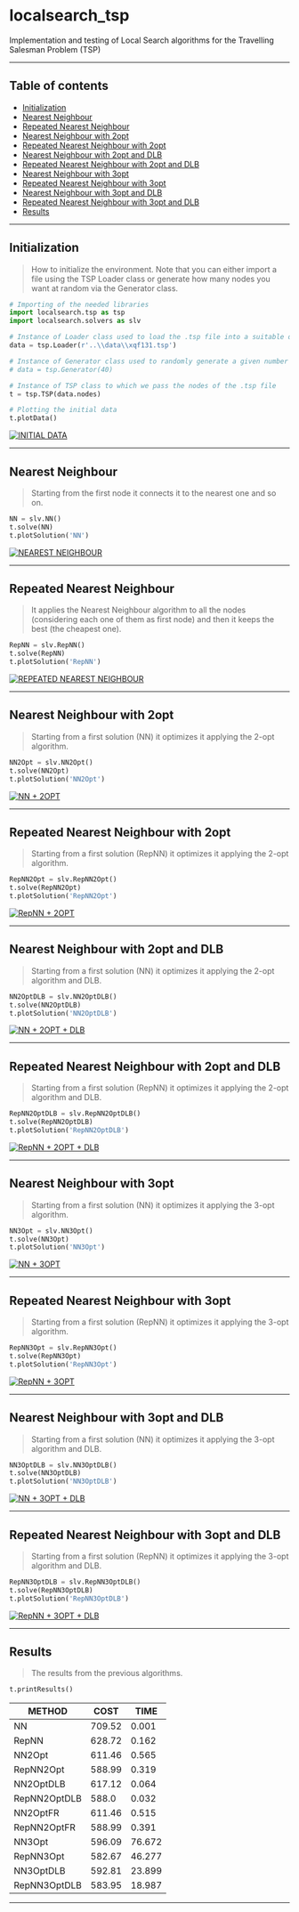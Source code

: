 # localsearch_tsp
Implementation and testing of Local Search algorithms for the Travelling Salesman Problem (TSP)

---
## Table of contents

- [Initialization](#initialization)
- [Nearest Neighbour](#nearest-neighbour)
- [Repeated Nearest Neighbour](#repeated-nearest-neighbour)
- [Nearest Neighbour with 2opt](#nearest-neighbour-with-2opt)
- [Repeated Nearest Neighbour with 2opt](#repeated-nearest-neighbour-with-2opt)
- [Nearest Neighbour with 2opt and DLB](#nearest-neighbour-with-2opt-and-dlb)
- [Repeated Nearest Neighbour with 2opt and DLB](#repeated-nearest-neighbour-with-2opt-and-dlb)
- [Nearest Neighbour with 3opt](#nearest-neighbour-with-3opt)
- [Repeated Nearest Neighbour with 3opt](#repeated-nearest-neighbour-with-3opt)
- [Nearest Neighbour with 3opt and DLB](#nearest-neighbour-with-3opt-and-dlb)
- [Repeated Nearest Neighbour with 3opt and DLB](#repeated-nearest-neighbour-with-3opt-and-dlb)
- [Results](#results)

---

## Initialization
> How to initialize the environment. Note that you can either import a file using the TSP Loader class or generate how many nodes you want at random via the Generator class. 
```python
# Importing of the needed libraries
import localsearch.tsp as tsp
import localsearch.solvers as slv

# Instance of Loader class used to load the .tsp file into a suitable data-structure
data = tsp.Loader(r'..\\data\\xqf131.tsp')

# Instance of Generator class used to randomly generate a given number of nodes
# data = tsp.Generator(40)

# Instance of TSP class to which we pass the nodes of the .tsp file
t = tsp.TSP(data.nodes)

# Plotting the initial data
t.plotData()
```
[![INITIAL DATA](https://raw.githubusercontent.com/L4plac3/localsearch_tsp/master/images/xqf131.png)]()

---

## Nearest Neighbour
> Starting from the first node it connects it to the nearest one and so on.
```python
NN = slv.NN()
t.solve(NN)
t.plotSolution('NN')
```
[![NEAREST NEIGHBOUR](https://raw.githubusercontent.com/L4plac3/localsearch_tsp/master/images/xqf131_nn.png)]()

---

## Repeated Nearest Neighbour
> It applies the Nearest Neighbour algorithm to all the nodes (considering each one of them as first node) and then it keeps the best (the cheapest one).
```python
RepNN = slv.RepNN()
t.solve(RepNN)
t.plotSolution('RepNN')
```
[![REPEATED NEAREST NEIGHBOUR](https://raw.githubusercontent.com/L4plac3/localsearch_tsp/master/images/xqf131_rep_nn.png)]()

---

## Nearest Neighbour with 2opt
> Starting from a first solution (NN) it optimizes it applying the 2-opt algorithm.
```python
NN2Opt = slv.NN2Opt()
t.solve(NN2Opt)
t.plotSolution('NN2Opt')
```
[![NN + 2OPT](https://raw.githubusercontent.com/L4plac3/localsearch_tsp/master/images/xqf131_nn_2opt.png)]()

---

## Repeated Nearest Neighbour with 2opt
> Starting from a first solution (RepNN) it optimizes it applying the 2-opt algorithm.
```python
RepNN2Opt = slv.RepNN2Opt()
t.solve(RepNN2Opt)
t.plotSolution('RepNN2Opt')
```
[![RepNN + 2OPT](https://raw.githubusercontent.com/L4plac3/localsearch_tsp/master/images/xqf131_rep_nn_2opt.png)]()

---

## Nearest Neighbour with 2opt and DLB
> Starting from a first solution (NN) it optimizes it applying the 2-opt algorithm and DLB.
```python
NN2OptDLB = slv.NN2OptDLB()
t.solve(NN2OptDLB)
t.plotSolution('NN2OptDLB')
```
[![NN + 2OPT + DLB](https://raw.githubusercontent.com/L4plac3/localsearch_tsp/master/images/xqf131_nn_2opt_dlb.png)]()

---

## Repeated Nearest Neighbour with 2opt and DLB
> Starting from a first solution (RepNN) it optimizes it applying the 2-opt algorithm and DLB.
```python
RepNN2OptDLB = slv.RepNN2OptDLB()
t.solve(RepNN2OptDLB)
t.plotSolution('RepNN2OptDLB')
```
[![RepNN + 2OPT + DLB](https://raw.githubusercontent.com/L4plac3/localsearch_tsp/master/images/xqf131_rep_nn_2opt_dlb.png)]()

---

## Nearest Neighbour with 3opt
> Starting from a first solution (NN) it optimizes it applying the 3-opt algorithm.
```python
NN3Opt = slv.NN3Opt()
t.solve(NN3Opt)
t.plotSolution('NN3Opt')
```
[![NN + 3OPT](https://raw.githubusercontent.com/L4plac3/localsearch_tsp/master/images/xqf131_nn_3opt.png)]()

---

## Repeated Nearest Neighbour with 3opt
> Starting from a first solution (RepNN) it optimizes it applying the 3-opt algorithm.
```python
RepNN3Opt = slv.RepNN3Opt()
t.solve(RepNN3Opt)
t.plotSolution('RepNN3Opt')
```
[![RepNN + 3OPT](https://raw.githubusercontent.com/L4plac3/localsearch_tsp/master/images/xqf131_rep_nn_3opt.png)]()

---

## Nearest Neighbour with 3opt and DLB
> Starting from a first solution (NN) it optimizes it applying the 3-opt algorithm and DLB.
```python
NN3OptDLB = slv.NN3OptDLB()
t.solve(NN3OptDLB)
t.plotSolution('NN3OptDLB')
```
[![NN + 3OPT + DLB](https://raw.githubusercontent.com/L4plac3/localsearch_tsp/master/images/xqf131_nn_3opt_dlb.png)]()

---

## Repeated Nearest Neighbour with 3opt and DLB
> Starting from a first solution (RepNN) it optimizes it applying the 3-opt algorithm and DLB.
```python
RepNN3OptDLB = slv.RepNN3OptDLB()
t.solve(RepNN3OptDLB)
t.plotSolution('RepNN3OptDLB')
```
[![RepNN + 3OPT + DLB](https://raw.githubusercontent.com/L4plac3/localsearch_tsp/master/images/xqf131_rep_nn_3opt_dlb.png)]()

---

## Results
> The results from the previous algorithms.
```python
t.printResults()
```
| METHOD | COST | TIME |
|-|-|-|
| NN | 709.52 | 0.001 |
| RepNN | 628.72 | 0.162 |
| NN2Opt | 611.46 | 0.565 |
| RepNN2Opt | 588.99 | 0.319 |
| NN2OptDLB | 617.12 | 0.064 |
| RepNN2OptDLB | 588.0 | 0.032 |
| NN2OptFR | 611.46 | 0.515 |
| RepNN2OptFR | 588.99 | 0.391 |
| NN3Opt | 596.09 | 76.672 |
| RepNN3Opt | 582.67 | 46.277 |
| NN3OptDLB | 592.81 | 23.899 |
| RepNN3OptDLB | 583.95 | 18.987 |

---
